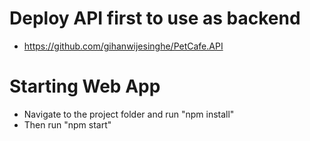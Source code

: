 # Deploy API first to use as backend
- https://github.com/gihanwijesinghe/PetCafe.API
# Starting Web App
- Navigate to the project folder and run "npm install"
- Then run "npm start"
